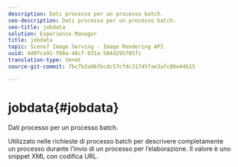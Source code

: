 ```yaml
---
description: Dati processo per un processo batch.
seo-description: Dati processo per un processo batch.
seo-title: jobdata
solution: Experience Manager
title: jobdata
topic: Scene7 Image Serving - Image Rendering API
uuid: 4d0fca91-f08a-48cf-931a-504d295785fc
translation-type: tm+mt
source-git-commit: 7bc7b3a86fbcdc57cfdc31745fae3afc06e44b15

---
```



# jobdata{#jobdata}

Dati processo per un processo batch.

Utilizzato nelle richieste di processo batch per descrivere completamente un processo durante l’invio di un processo per l’elaborazione. Il valore è uno snippet XML con codifica URL.
